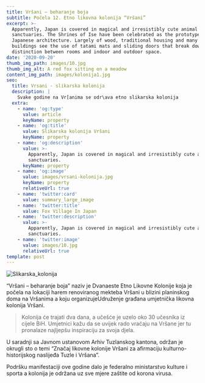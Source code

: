 ```yaml
---
title: Vršani – beharanje boja
subtitle: Počela 12. Etno likovna kolonija “Vršani”
excerpt: >-
  Apparently, Japan is covered in magical and irresistibly cute animal
  sanctuaries. The Shrines of Ise have been celebrated as the prototype of
  Japanese architecture. Largely of wood, traditional housing and many temple
  buildings see the use of tatami mats and sliding doors that break down the
  distinction between rooms and indoor and outdoor space.
date: '2020-09-20'
thumb_img_path: images/10.jpg
thumb_img_alt: A red fox sitting on a meadow
content_img_path: images/kolonija1.jpg
seo:
  title: Vrsani - slikarska kolonija
  description: |
    Svake godine na Vr[anima se odr\ava etno slikarska kolonija
  extra:
    - name: 'og:type'
      value: article
      keyName: property
    - name: 'og:title'
      value: Slikarska kolonija Vršani
      keyName: property
    - name: 'og:description'
      value: >-
        Apparently, Japan is covered in magical and irresistibly cute animal
        sanctuaries.
      keyName: property
    - name: 'og:image'
      value: images/vrsani-kolonija.jpg
      keyName: property
      relativeUrl: true
    - name: 'twitter:card'
      value: summary_large_image
    - name: 'twitter:title'
      value: Fox Village In Japan
    - name: 'twitter:description'
      value: >-
        Apparently, Japan is covered in magical and irresistibly cute animal
        sanctuaries.
    - name: 'twitter:image'
      value: images/10.jpg
      relativeUrl: true
template: post
---
```

![Slikarska_kolonija](/images/vrsani-kolonija.jpg)

“Vršani – beharanje boja” naziv je Dvanaeste Etno Likovne Kolonije
koja je počela na lokaciji harem renoviranog mekteba Vršani u blizini
planinskog doma na Vršanima a koju organizujeUdruženje građana
umjetnička likovna kolonija Vršani.



> Kolonija će trajati dva dana, a učešće je uzelo oko 30 učesnika iz
> cijele BiH. Umjetnici kažu da se uvijek rado vraćaju na Vršane jer tu
> pronalaze najljepšu inspiraciju za svoja djela.

U saradnji sa Javnom ustanovom Arhiv Tuzlanskog kantona, održan je 
okrugli sto o temi “Značaj likovne kolonije Vršani za afirmaciju
kulturno-historijskog naslijeđa Tuzle i Vršana”.

Podršku manifestaciji ove godine dalo je federalno ministarstvo
kulture i sporta a kolonija je održana uz sve mjere zaštite od korona
virusa.

>
